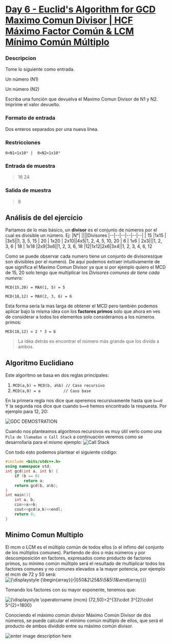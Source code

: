 

# [Day 6 - Euclid's Algorithm for GCD Maximo Comun Divisor | HCF Máximo Factor Común & LCM Mínimo Común Múltiplo](https://online.codingblocks.com/app/player/92078/content/80922/7751)
### Descripcion
Tome lo siguiente como entrada. 

Un número (N1)

 Un número (N2)

Escriba una función que devuelva el Maximo Comun Divisor de N1 y N2. Imprime el valor devuelto.

### Formato de entrada 

Dos enteros separados por una nueva línea. 

### Restricciones 

    0<N1<1x10⁹ |  0<N2<1x10⁹

### Entrada de muestra 
> 16 
> 24 
### Salida de muestra 
> 8
## Análisis de del ejercicio
Partamos de lo mas básico, un **divisor** es el conjunto de números por el cual es divisible un número. Ej: 
|N°|  ||||Divisores
|--|--|--|--|--|--|
| 15 |1x15 | |3x5||1, 3, 5, 15
| 20 | 1x20 | 2x10||4x5|1, 2, 4, 5, 10, 20
| 6 | 1x6 | 2x3|||1, 2, 3, 6
| 18 | 1x18 |2x9|3x6||1, 2, 3, 6, 18
|12|1x12|2x6|3x4||1, 2, 3, 4, 6, 12

Como se puede observar cada numero tiene un conjunto de divisores(que son divisibles por el numero). De aquí podemos extraer intuitivamente de que significa el Maximo Comun Divisor ya que si por ejemplo quiero el MCD de 15, 20 solo tengo que multiplicar los *Divisores comunes de tiene cada numero:*

    MCD(15,20) = MAX(1, 5) = 5
    
    MCD(18,12) = MAX(2, 3, 6) = 6
   
Esta forma seria la mas larga de obtener el MCD pero también podemos aplicar bajo la misma idea con los **factores primos** solo que ahora en ves de considerar a todos los elementos solo consideramos a los números primos:

    MCD(18,12) = 2 * 3 = 6
   
> La idea detrás es encontrar el número más grande que los divide a ambos.
## Algoritmo Euclidiano
 Este algoritmo se basa en dos reglas principales:

1. `MCD(a,b) = MCD(b, a%b) // Caso recursivo`
2. `MCD(a,0) = a 		  // Caso base`

En la primera regla nos dice que operemos recursivamente hasta que `b==0` 
Y la segunda nos dice que cuando `b==0` hemos encontrado la respuesta.
Por ejemplo para 12, 20:

![GDC DEMOSTRATION](https://i.imgur.com/g1MxzIu.jpg)

Cuando nos planteamos algoritmos recursivos es muy útil verlo como una `Pila de llamadas o Call Stack` a continuación veremos como se desarrollaría para el mismo ejemplo:
![Call Stack](https://i.imgur.com/PcEiVVF.png)

Con todo esto podemos plantear el siguiente código:
```c++
#include <bits/stdc++.h> 
using namespace std; 
int gcd(int a, int b) {
    if (b == 0)
        return a;
    return gcd(b, a%b); 
} 
int main(){ 
    int a, b;
    cin>>a>>b;
    cout<<gcd(a,b)<<endl;
    return 0; 
} 
```
## Minimo Comun Multiplo
El mcm o LCM es el múltiplo común de todos ellos (o el ínfimo del conjunto de los múltiplos comunes). Partiendo de dos o más números y por descomposición en factores, expresados como producto de factores primos, su mínimo común múltiplo será el resultado de multiplicar todos los factores comunes y no comunes elevados a la mayor potencia, por ejemplo el mcm de 72 y 50 será:
     ![{\displaystyle {\begin{array}{r|l}50&2\\25&5\\5&5\\1&\end{array}}}](https://wikimedia.org/api/rest_v1/media/math/render/svg/1130c12dc1f0223f78054b258ff24746780a8884)

Tomando los factores con su mayor exponente, tenemos que:

![{\displaystyle \operatorname {mcm} (72,50)=2^{3}\cdot 3^{2}\cdot 5^{2}=1800}](https://wikimedia.org/api/rest_v1/media/math/render/svg/295754bdd6d31ff598085741aa1dd8d34456b5a6)

Conociendo el máximo común divisor Máximo Común Divisor de dos números, se puede calcular el mínimo común múltiplo de ellos, que será el producto de ambos dividido entre su máximo común divisor.

![enter image description here](https://wikimedia.org/api/rest_v1/media/math/render/svg/0b84c2f7b755f01c833131e91e8d3999a5ffa8eb)
<!--stackedit_data:
eyJoaXN0b3J5IjpbLTE0NjA1MDk2MzYsMTE4NTM0MTk2NCwxOT
A5NzE4NTI2LDExNzYwMDQyMzAsMTE4NDUyODU2NywxNjg2NzQx
NDgxLDkzMjYxMjU1OCw3ODAwNzU0NDcsLTE0OTIzMzEwMTgsLT
E0NjYzMTI2NDEsMTg1MDc5MzQ5MSwtMTE1MTA1MzQzNywtOTgy
ODAzMDgxLDEyODE3MDUwNzUsMjA3ODEwMzc4NV19
-->